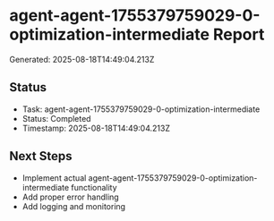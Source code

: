 # agent-agent-1755379759029-0-optimization-intermediate Report

Generated: 2025-08-18T14:49:04.213Z

## Status
- Task: agent-agent-1755379759029-0-optimization-intermediate
- Status: Completed
- Timestamp: 2025-08-18T14:49:04.213Z

## Next Steps
- Implement actual agent-agent-1755379759029-0-optimization-intermediate functionality
- Add proper error handling
- Add logging and monitoring
